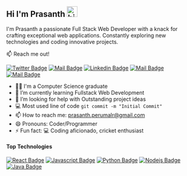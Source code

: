 ## Hi I'm Prasanth <img src="https://user-images.githubusercontent.com/1303154/88677602-1635ba80-d120-11ea-84d8-d263ba5fc3c0.gif" width="28px" height="28px" alt="hi">

I'm Prasanth a passionate Full Stack Web Developer with a knack for crafting exceptional web applications. Constantly exploring new technologies and coding innovative projects.

:mailbox: Reach me out!

[![Twitter Badge](https://img.shields.io/badge/-@prasanth__pk12-1ca0f1?style=flat&labelColor=1ca0f1&logo=twitter&logoColor=white&link=https://twitter.com/Ipenywis)](https://twitter.com/prasanth_pk12) [![Mail Badge](https://img.shields.io/badge/-PkTechParadise-e74c3c?style=flat&labelColor=e74c3c&logo=youtube&logoColor=white)](https://youtube.com/@PkTechParadise) [![Linkedin Badge](https://img.shields.io/badge/prasanth--pk12-0e76a8?style=flat&labelColor=0e76a8&logo=linkedin&logoColor=white)](https://www.linkedin.com/in/prasanth-pk12/) [![Mail Badge](https://img.shields.io/badge/-@prasanth__pk12-e84393?style=flat&labelColor=e84393&logo=instagram&logoColor=white)](https://instagram.com/prasanth_pk12) [![Mail Badge](https://img.shields.io/badge/-prasanth.perumalr-c0392b?style=flat&labelColor=c0392b&logo=gmail&logoColor=white)](mailto:prasanth.perumalr@gmail.com)

- 👨‍💻 I'm a Computer Science graduate
- 📘 I’m currently learning Fullstack Web Development
- 🤔 I’m looking for help with Outstanding project ideas
- :computer: Most used line of code `git commit -m "Initial Commit"`
- 📫 How to reach me: prasanth.perumalr@gmail.com
- 😄 Pronouns: Coder/Programmer
- ⚡ Fun fact: 💻 Coding aficionado, cricket enthusiast


#### Top Technologies

[![React Badge](https://img.shields.io/badge/-React-61DBFB?style=for-the-badge&labelColor=black&logo=react&logoColor=61DBFB)](#) [![Javascript Badge](https://img.shields.io/badge/-Javascript-F0DB4F?style=for-the-badge&labelColor=black&logo=javascript&logoColor=F0DB4F)](#) [![Python Badge](https://img.shields.io/badge/-Python-007acc?style=for-the-badge&labelColor=black&logo=python&logoColor=007acc)](#) [![Nodejs Badge](https://img.shields.io/badge/-Nodejs-3C873A?style=for-the-badge&labelColor=black&logo=node.js&logoColor=3C873A)](#) [![Java Badge](https://img.shields.io/badge/-Java-e535ab?style=for-the-badge&labelColor=black&logo=java&logoColor=e535ab)](#)
